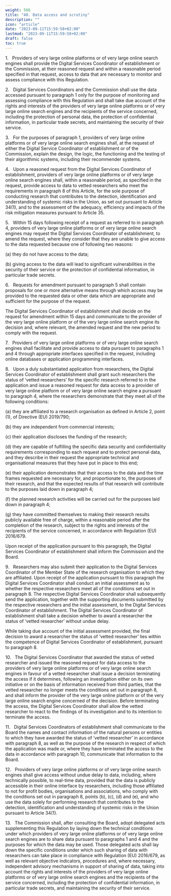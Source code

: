 ```yaml
---
weight: 566
title: "40. Data access and scrutiny"
description: ""
icon: "article"
date: "2023-09-11T15:59:58+02:00"
lastmod: "2023-09-11T15:59:58+02:00"
draft: false
toc: true
---
```


1.   Providers of very large online platforms or of very large online search engines shall provide the Digital Services Coordinator of establishment or the Commission, at their reasoned request and within a reasonable period specified in that request, access to data that are necessary to monitor and assess compliance with this Regulation.

2.   Digital Services Coordinators and the Commission shall use the data accessed pursuant to paragraph 1 only for the purpose of monitoring and assessing compliance with this Regulation and shall take due account of the rights and interests of the providers of very large online platforms or of very large online search engines and the recipients of the service concerned, including the protection of personal data, the protection of confidential information, in particular trade secrets, and maintaining the security of their service.

3.   For the purposes of paragraph 1, providers of very large online platforms or of very large online search engines shall, at the request of either the Digital Service Coordinator of establishment or of the Commission, explain the design, the logic, the functioning and the testing of their algorithmic systems, including their recommender systems.

4.   Upon a reasoned request from the Digital Services Coordinator of establishment, providers of very large online platforms or of very large online search engines shall, within a reasonable period, as specified in the request, provide access to data to vetted researchers who meet the requirements in paragraph 8 of this Article, for the sole purpose of conducting research that contributes to the detection, identification and understanding of systemic risks in the Union, as set out pursuant to Article 34(1), and to the assessment of the adequacy, efficiency and impacts of the risk mitigation measures pursuant to Article 35.

5.   Within 15 days following receipt of a request as referred to in paragraph 4, providers of very large online platforms or of very large online search engines may request the Digital Services Coordinator of establishment, to amend the request, where they consider that they are unable to give access to the data requested because one of following two reasons:

(a) they do not have access to the data;

(b) giving access to the data will lead to significant vulnerabilities in the security of their service or the protection of confidential information, in particular trade secrets.

6.   Requests for amendment pursuant to paragraph 5 shall contain proposals for one or more alternative means through which access may be provided to the requested data or other data which are appropriate and sufficient for the purpose of the request.

The Digital Services Coordinator of establishment shall decide on the request for amendment within 15 days and communicate to the provider of the very large online platform or of the very large online search engine its decision and, where relevant, the amended request and the new period to comply with the request.

7.   Providers of very large online platforms or of very large online search engines shall facilitate and provide access to data pursuant to paragraphs 1 and 4 through appropriate interfaces specified in the request, including online databases or application programming interfaces.

8.   Upon a duly substantiated application from researchers, the Digital Services Coordinator of establishment shall grant such researchers the status of ‘vetted researchers’ for the specific research referred to in the application and issue a reasoned request for data access to a provider of very large online platform or of very large online search engine a pursuant to paragraph 4, where the researchers demonstrate that they meet all of the following conditions:

(a) they are affiliated to a research organisation as defined in Article 2, point (1), of Directive (EU) 2019/790;

(b) they are independent from commercial interests;

(c) their application discloses the funding of the research;

(d) they are capable of fulfilling the specific data security and confidentiality requirements corresponding to each request and to protect personal data, and they describe in their request the appropriate technical and organisational measures that they have put in place to this end;

(e) their application demonstrates that their access to the data and the time frames requested are necessary for, and proportionate to, the purposes of their research, and that the expected results of that research will contribute to the purposes laid down in paragraph 4;

(f) the planned research activities will be carried out for the purposes laid down in paragraph 4;

(g) they have committed themselves to making their research results publicly available free of charge, within a reasonable period after the completion of the research, subject to the rights and interests of the recipients of the service concerned, in accordance with Regulation (EU) 2016/679.

Upon receipt of the application pursuant to this paragraph, the Digital Services Coordinator of establishment shall inform the Commission and the Board.

9.   Researchers may also submit their application to the Digital Services Coordinator of the Member State of the research organisation to which they are affiliated. Upon receipt of the application pursuant to this paragraph the Digital Services Coordinator shall conduct an initial assessment as to whether the respective researchers meet all of the conditions set out in paragraph 8. The respective Digital Services Coordinator shall subsequently send the application, together with the supporting documents submitted by the respective researchers and the initial assessment, to the Digital Services Coordinator of establishment. The Digital Services Coordinator of establishment shall take a decision whether to award a researcher the status of ‘vetted researcher’ without undue delay.

While taking due account of the initial assessment provided, the final decision to award a researcher the status of ‘vetted researcher’ lies within the competence of Digital Services Coordinator of establishment, pursuant to paragraph 8.

10.   The Digital Services Coordinator that awarded the status of vetted researcher and issued the reasoned request for data access to the providers of very large online platforms or of very large online search engines in favour of a vetted researcher shall issue a decision terminating the access if it determines, following an investigation either on its own initiative or on the basis of information received from third parties, that the vetted researcher no longer meets the conditions set out in paragraph 8, and shall inform the provider of the very large online platform or of the very large online search engine concerned of the decision. Before terminating the access, the Digital Services Coordinator shall allow the vetted researcher to react to the findings of its investigation and to its intention to terminate the access.

11.   Digital Services Coordinators of establishment shall communicate to the Board the names and contact information of the natural persons or entities to which they have awarded the status of ‘vetted researcher’ in accordance with paragraph 8, as well as the purpose of the research in respect of which the application was made or, where they have terminated the access to the data in accordance with paragraph 10, communicate that information to the Board.

12.   Providers of very large online platforms or of very large online search engines shall give access without undue delay to data, including, where technically possible, to real-time data, provided that the data is publicly accessible in their online interface by researchers, including those affiliated to not for profit bodies, organisations and associations, who comply with the conditions set out in paragraph 8, points (b), (c), (d) and (e), and who use the data solely for performing research that contributes to the detection, identification and understanding of systemic risks in the Union pursuant to Article 34(1).

13.   The Commission shall, after consulting the Board, adopt delegated acts supplementing this Regulation by laying down the technical conditions under which providers of very large online platforms or of very large online search engines are to share data pursuant to paragraphs 1 and 4 and the purposes for which the data may be used. Those delegated acts shall lay down the specific conditions under which such sharing of data with researchers can take place in compliance with Regulation (EU) 2016/679, as well as relevant objective indicators, procedures and, where necessary, independent advisory mechanisms in support of sharing of data, taking into account the rights and interests of the providers of very large online platforms or of very large online search engines and the recipients of the service concerned, including the protection of confidential information, in particular trade secrets, and maintaining the security of their service.